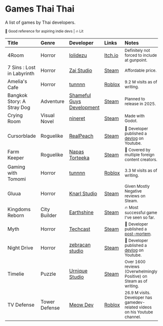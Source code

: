# Games Thai Thai

A list of games by Thai developers.

<sub>📖 Good reference for aspiring indie devs | 🔥  Lit </sub>

| Title  | Genre | Developer |Links | Notes |
|:-------|:------|:----------|:-----|:------|
| 4Room  | Horror | [lolidezu](https://github.com/Lolidezu)  |[Itch.io](https://lolidezu.itch.io/4room) | <sub></sup>Definitely not forced to include at gunpoint.</sup></sub> |
| 7 Sins : Lost in Labyrinth | Horror | [Zai Studio](https://www.zaistudio.net/) | [Steam](https://store.steampowered.com/app/2221820/7_Sins__Lost_in_Labyrinth/) | <sub></sup>Affordable price.</sup></sub> |
| Amelia's Cafe  | Horror | [tunnnn](https://www.roblox.com/users/18740772/profile/)  |[Roblox](https://www.roblox.com/games/13297983871/Amelias-Cafe) | <sub></sup>9.2 M visits as of writing.</sup></sub> |
| Bangkok Story: A Stray Dog | Adventure | [Shameful Guys Development](https://www.shamefulguys.com/) | [Steam](https://store.steampowered.com/app/2121450/Bangkok_Story_A_Stray_Dog/) | <sub></sup>Planned to release in 2025.</sup></sub> |
| Crying Room | Visual Novel | [nineret](https://nineret.neocities.org/) | [Steam](https://store.steampowered.com/app/2938490/Crying_Room/) | <sub></sup>Made with Godot.</sup></sub> |
| Cursorblade | Roguelike | [RealPeach](https://www.youtube.com/@RealPeach) | [Steam](https://store.steampowered.com/app/2449040/Cursorblade/) | <sub></sup>📖 Developer published a [devlog](https://www.youtube.com/watch?v=P4G7zUXuB7I) on Youtube.</sup></sub> |
| Farm Keeper | Roguelike | [Napas Torteeka](https://www.youtube.com/NapasJet) | [Steam](https://store.steampowered.com/app/2458940/Farm_Keeper/) | <sub></sup>📖 Covered by multiple foreign content creators.</sup></sub> |
| Gaming with Tomomi  | Horror | [tunnnn](https://www.roblox.com/users/18740772/profile/)  |[Roblox](https://www.roblox.com/games/15033552431/Gaming-with-Tomomi) | <sub></sup>3.3 M visits as of writing.</sup></sub> |
| Gluua | Horror | [Knarl Studio](https://www.facebook.com/GluuaGame) | [Steam](https://store.steampowered.com/app/1664810/Gluua/) | <sub></sup>Given Mostly Negative reviews on Steam.</sup></sub> |
| Kingdoms Reborn | City Builder | [Earthshine](https://www.facebook.com/EarthshineGame/) | [Steam](https://store.steampowered.com/app/1307890/Kingdoms_Reborn/) | <sub></sup>🔥 Most successful game I've seen so far.</sup></sub> |
| Myth | Horror | [Techcast](https://www.youtube.com/@Techcast) | [Steam](https://store.steampowered.com/app/2430410/Myth/) | <sub></sup>📖 Developer published a [post-mortem](https://www.youtube.com/watch?v=fHK7ALyRh3E).</sup></sub> |
| Night Drive | Horror | [zebracan studio](https://www.youtube.com/@zebraman555) | [Steam](https://store.steampowered.com/app/3059400/Night_Drive/) | <sub></sup>📖 Developer published a [devlog](https://www.youtube.com/watch?v=LXgi-bTU4gM) on Youtube.</sup></sub> |
| Timelie | Puzzle | [Urnique Studio](https://www.urniquestudio.com/EN/home) | [Steam](https://store.steampowered.com/app/1150950/Timelie/) | <sub></sup>Over 1600 reviews (Overwhelmingly Positive) on Steam as of writing.</sup></sub> |
| TV Defense  | Tower Defense | [Meow Dev](https://www.youtube.com/@MeowDev/videos)  |[Roblox](https://www.roblox.com/games/14809035044/) | <sub></sup>26.9 M visits. Developer has gamedev-related videos on his Youtube channel.</sup></sub> |
